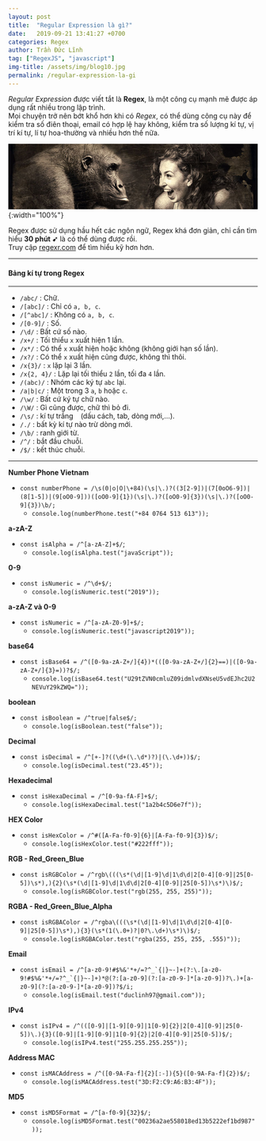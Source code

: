 ```yaml
---
layout: post
title:  "Regular Expression là gì?"
date:   2019-09-21 13:41:27 +0700
categories: Regex
author: Trần Đức Lĩnh
tag: ["RegexJS", "javascript"]
img-title: /assets/img/blog10.jpg
permalink: /regular-expression-la-gi
---
```

*Regular Expression* được viết tắt là **Regex**, là một công cụ mạnh mẽ được áp dụng rất nhiều trong lập trình.<br/>
Mọi chuyện trở nên bớt khổ hơn khi có *Regex*, có thể dùng công cụ này để kiểm tra số điên thoại, email có hợp lệ hay không, kiểm tra số lượng kí tự, vị trí kí tự, lí tự hoa-thường và nhiều hơn thế nữa.

![image-title-here](/assets/img/img-post/regex/regex.jpg){:width="100%"}

Regex được sử dụng hầu hết các ngôn ngữ, Regex khá đơn giản, chỉ cần tìm hiểu **30 phút ➹** là có thể dùng được rồi.<br/>
Truy cập [regexr.com](https://regexr.com/) để tìm hiểu kỹ hơn hơn.

***
#### Bảng kí tự trong Regex
***
* `/abc/` : Chữ.
* `/[abc]/` : Chỉ có `a, b, c`.
* `/[^abc]/` : Không có `a, b, c`.
* `/[0-9]/` : Số.
* `/\d/` : Bất cứ số nào.
* `/x+/` : Tối thiểu `x` xuất hiện 1 lần.
* `/x*/` : Có thể `x` xuất hiện hoặc không (không giới hạn số lần).
* `/x?/` : Có thể `x` xuất hiện cũng được, không thì thôi.
* `/x{3}/` : `x` lặp lại 3 lần.
* `/x{2, 4}/` : Lặp lại tối thiểu `2` lần, tối đa `4` lần.
* `/(abc)/` : Nhóm các ký tự `abc` lại.
* `/a|b|c/` : Một trong 3 `a`, `b` hoặc `c`.
* `/\w/` : Bất cứ ký tự chữ nào.
* `/\W/` : Gì cũng được, chữ thì bỏ đi.
* `/\s/` : kí tự trắng ` ` (dấu cách, tab, dòng mới,…).
* `/./` : bất kỳ kí tự nào trừ dòng mới.
* `/\b/` : ranh giới từ.
* `/^/` : bắt đầu chuỗi.
* `/$/` : kết thúc chuỗi.

***

**Number Phone Vietnam**
* `const numberPhone = /\s(0|o|O|\+84)(\s|\.)?((3[2-9])|(7[0oO6-9])|(8[1-5])|(9[oO0-9]))([oO0-9]{1})(\s|\.)?([oO0-9]{3})(\s|\.)?([oO0-9]{3})\b/;`
    * `console.log(numberPhone.test("+84 0764 513 613"));`

**a-zA-Z**
* `const isAlpha = /^[a-zA-Z]+$/`;
    * `console.log(isAlpha.test("javaScript"));`

**0-9**
* `const isNumeric = /^\d+$/;`
    * `console.log(isNumeric.test("2019"));`

**a-zA-Z và 0-9**
* `const isNumeric = /^[a-zA-Z0-9]+$/;`
    * `console.log(isNumeric.test("javascript2019"));`

**base64**
* `const isBase64 = /^([0-9a-zA-Z+/]{4})*(([0-9a-zA-Z+/]{2}==)|([0-9a-zA-Z+/]{3}=))?$/;` 
    * `console.log(isBase64.test("U29tZVN0cmluZ09idmlvdXNseU5vdEJhc2U2NEVuY29kZWQ="));`

**boolean**
* `const isBoolean = /^true|false$/;`
    * `console.log(isBoolean.test("false"));`

**Decimal**
* `const isDecimal = /^[+-]?((\d+(\.\d*)?)|(\.\d+))$/;`
    * `console.log(isDecimal.test("23.45"));`

**Hexadecimal**
* `const isHexaDecimal = /^[0-9a-fA-F]+$/;`
    * `console.log(isHexaDecimal.test("1a2b4c5D6e7f"));`

**HEX Color**
* `const isHexColor = /^#([A-Fa-f0-9]{6}|[A-Fa-f0-9]{3})$/;`
    * `console.log(isHexColor.test("#222fff"));`

**RGB - Red_Green_Blue**
* `const isRGBColor = /^rgb\(((\s*(\d|[1-9]\d|1\d\d|2[0-4][0-9]|25[0-5])\s*),){2}(\s*(\d|[1-9]\d|1\d\d|2[0-4][0-9]|25[0-5])\s*)\)$/;`
    * `console.log(isRGBColor.test("rgb(255, 255, 255)"));`

**RGBA - Red_Green_Blue_Alpha**
* `const isRGBAColor = /^rgba\(((\s*(\d|[1-9]\d|1\d\d|2[0-4][0-9]|25[0-5])\s*),){3}(\s*(1(\.0+)?|0?\.\d+)\s*)\)$/;`
    * `console.log(isRGBAColor.test("rgba(255, 255, 255, .555)")); `

**Email**
* ``const isEmail = /^[a-z0-9!#$%&'*+/=?^_`{|}~-]+(?:\.[a-z0-9!#$%&'*+/=?^_`{|}~-]+)*@(?:[a-z0-9](?:[a-z0-9-]*[a-z0-9])?\.)+[a-z0-9](?:[a-z0-9-]*[a-z0-9])?$/i;``
    * `console.log(isEmail.test("duclinh97@gmail.com"));`

**IPv4**
* `const isIPv4 = /^(([0-9]|[1-9][0-9]|1[0-9]{2}|2[0-4][0-9]|25[0-5])\.){3}([0-9]|[1-9][0-9]|1[0-9]{2}|2[0-4][0-9]|25[0-5])$/;`
    * `console.log(isIPv4.test("255.255.255.255"));`

**Address MAC**
* `const isMACAddress = /^([0-9A-Fa-f]{2}[:-]){5}([0-9A-Fa-f]{2})$/;`
    * `console.log(isMACAddress.test("3D:F2:C9:A6:B3:4F"));`

**MD5**
* `const isMD5Format = /^[a-f0-9]{32}$/;`
    * `console.log(isMD5Format.test("00236a2ae558018ed13b5222ef1bd987"));`
